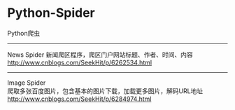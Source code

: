 # Python-Spider
Python爬虫

*****************
News Spider
新闻爬区程序，爬区门户网站标题、作者、时间、内容
http://www.cnblogs.com/SeekHit/p/6262534.html


*****************
Image Spider  
爬取多张百度图片，包含基本的图片下载，加载更多图片，解码URL地址
http://www.cnblogs.com/SeekHit/p/6284974.html
